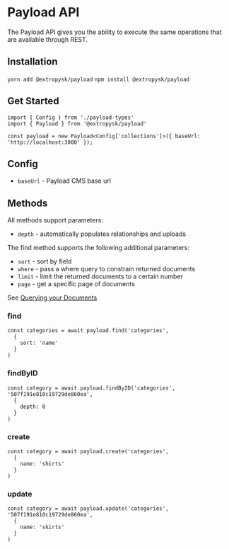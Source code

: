 # Payload API

The Payload API gives you the ability to execute the same operations that are available through REST.

## Installation
`yarn add @extropysk/payload`
`npm install @extropysk/payload`

## Get Started
```
import { Config } from './payload-types'
import { Payload } from '@extropysk/payload'

const payload = new Payload<Config['collections']>({ baseUrl: 'http://localhost:3000' });
```

## Config
- `baseUrl` - Payload CMS base url

## Methods
All methods support parameters:
- `depth` - automatically populates relationships and uploads

The find method supports the following additional parameters:
- `sort` - sort by field
- `where` - pass a where query to constrain returned documents
- `limit` - limit the returned documents to a certain number
- `page` - get a specific page of documents

See [Querying your Documents](https://payloadcms.com/docs/queries/overview)

### find
```
const categories = await payload.find('categories',
  {
    sort: 'name'
  }
)
```

### findByID
```
const category = await payload.findByID('categories', '507f191e810c19729de860ea',
  {
    depth: 0
  }
)
```

### create
```
const category = await payload.create('categories',
  {
    name: 'shirts'
  }
)
```

### update 
```
const category = await payload.update('categories', '507f191e810c19729de860ea',
  {
    name: 'skirts'
  }
)
```
